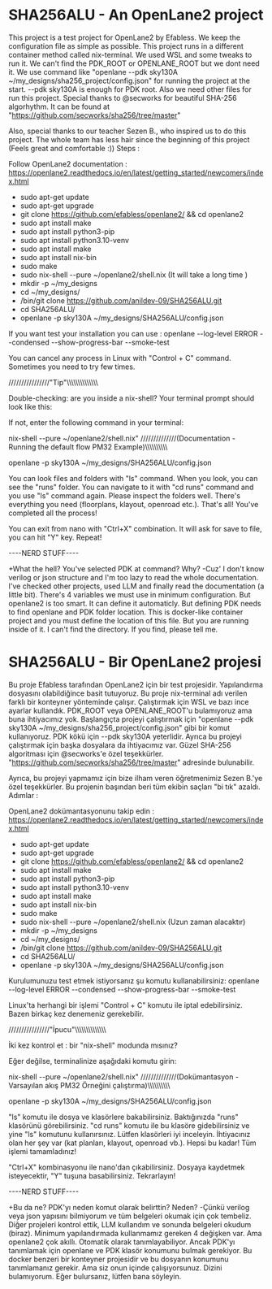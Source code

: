 





# SHA256ALU - An OpenLane2 project

This project is a test project for OpenLane2 by Efabless. We keep the configuration file as simple as possible. This project runs in a different container method called nix-terminal. We used WSL and some tweaks to run it. We can't find the PDK_ROOT or OPENLANE_ROOT but we dont need it. We use command like "openlane --pdk sky130A ~/my_designs/sha256_project/config.json" for running the project at the start.  --pdk sky130A is enough for PDK root. Also we need other files for run this project. Special thanks to @secworks for beautiful SHA-256 algorhythm. It can be found at "https://github.com/secworks/sha256/tree/master"

Also, special thanks to our teacher Sezen B., who inspired us to do this project. The whole team has less hair since the beginning of this project (Feels great and comfortable :))
Steps :

Follow OpenLane2 documentation : https://openlane2.readthedocs.io/en/latest/getting_started/newcomers/index.html 

- sudo apt-get update
- sudo apt-get upgrade
- git clone https://github.com/efabless/openlane2/  && cd openlane2
- sudo apt install make
- sudo apt install python3-pip
- sudo apt install python3.10-venv
- sudo apt install make 
- sudo apt install nix-bin
- sudo make
- sudo nix-shell --pure ~/openlane2/shell.nix  (It will take a long time )
- mkdir -p ~/my_designs
- cd ~/my_designs/
- /bin/git clone https://github.com/anildev-09/SHA256ALU.git
- cd SHA256ALU/
- openlane -p sky130A ~/my_designs/SHA256ALU/config.json
  

If you want test your installation you can use : openlane --log-level ERROR --condensed --show-progress-bar --smoke-test

You can cancel any process in Linux with "Control + C" command. Sometimes you need to try few times. 

////////////////"Tip"\\\\\\\\\\\\\\\\\\\\\\\\\\\

Double-checking: are you inside a nix-shell? Your terminal prompt should look like this:

If not, enter the following command in your terminal:

nix-shell --pure ~/openlane2/shell.nix" 
//////////////(Documentation - Running the default flow PM32 Example)\\\\\\\\\\\\\\\\\\\\


openlane -p sky130A ~/my_designs/SHA256ALU/config.json

You can look files and folders with "ls" command. When you look, you can see the "runs" folder. You can navigate to it with "cd runs" command and you use "ls" command again. Please inspect the folders well. There's everything you need (floorplans, klayout, openroad etc.). That's all! You've completed all the process!


You can exit from nano with "Ctrl+X" combination. It will ask for save to file, you can hit "Y" key. 
Repeat! 




----NERD STUFF----

+What the hell? You've selected PDK at command? Why? -Cuz' I don't know verilog or json structure and I'm too lazy to read the whole documentation. I've checked other projects, used LLM and finally read the documentation (a little bit). There's 4 variables we must use in minimum configuration. But openlane2 is too smart. It can define it automaticly. But defining PDK needs to find openlane and PDK folder location. This is docker-like container project and you must define the location of this file. But you are running inside of it. I can't find the directory. If you find, please tell me.


# SHA256ALU - Bir OpenLane2 projesi

Bu proje Efabless tarafından OpenLane2 için bir test projesidir. Yapılandırma dosyasını olabildiğince basit tutuyoruz. Bu proje nix-terminal adı verilen farklı bir konteyner yönteminde çalışır. Çalıştırmak için WSL ve bazı ince ayarlar kullandık. PDK_ROOT veya OPENLANE_ROOT'u bulamıyoruz ama buna ihtiyacımız yok. Başlangıçta projeyi çalıştırmak için "openlane --pdk sky130A ~/my_designs/sha256_project/config.json" gibi bir komut kullanıyoruz.  PDK kökü için --pdk sky130A yeterlidir. Ayrıca bu projeyi çalıştırmak için başka dosyalara da ihtiyacımız var. Güzel SHA-256 algoritması için @secworks'e özel teşekkürler. "https://github.com/secworks/sha256/tree/master" adresinde bulunabilir.

Ayrıca, bu projeyi yapmamız için bize ilham veren öğretmenimiz Sezen B.'ye özel teşekkürler. Bu projenin başından beri tüm ekibin saçları "bi tık" azaldı.
Adımlar :

OpenLane2 dokümantasyonunu takip edin : https://openlane2.readthedocs.io/en/latest/getting_started/newcomers/index.html 

- sudo apt-get update
- sudo apt-get upgrade
- git clone https://github.com/efabless/openlane2/ && cd openlane2
- sudo apt install make
- sudo apt install python3-pip
- sudo apt install python3.10-venv
- sudo apt install make 
- sudo apt install nix-bin
- sudo make
- sudo nix-shell --pure ~/openlane2/shell.nix (Uzun zaman alacaktır)
- mkdir -p ~/my_designs
- cd ~/my_designs/
- /bin/git clone https://github.com/anildev-09/SHA256ALU.git
- cd SHA256ALU/
- openlane -p sky130A ~/my_designs/SHA256ALU/config.json
  

Kurulumunuzu test etmek istiyorsanız şu komutu kullanabilirsiniz: openlane --log-level ERROR --condensed --show-progress-bar --smoke-test

Linux'ta herhangi bir işlemi "Control + C" komutu ile iptal edebilirsiniz. Bazen birkaç kez denemeniz gerekebilir. 

////////////////"İpucu"\\\\\\\\\\\\\\\\\\\\\\\\\\\

İki kez kontrol et : bir "nix-shell" modunda mısınız? 

Eğer değilse, terminalinize aşağıdaki komutu girin:

nix-shell --pure ~/openlane2/shell.nix" 
//////////////(Dokümantasyon - Varsayılan akış PM32 Örneğini çalıştırma)\\\\\\\\\\\\\\\\\\\\


openlane -p sky130A ~/my_designs/SHA256ALU/config.json

"ls" komutu ile dosya ve klasörlere bakabilirsiniz. Baktığınızda "runs" klasörünü görebilirsiniz. "cd runs" komutu ile bu klasöre gidebilirsiniz ve yine "ls" komutunu kullanırsınız. Lütfen klasörleri iyi inceleyin. İhtiyacınız olan her şey var (kat planları, klayout, openroad vb.). Hepsi bu kadar! Tüm işlemi tamamladınız!


"Ctrl+X" kombinasyonu ile nano'dan çıkabilirsiniz. Dosyaya kaydetmek isteyecektir, "Y" tuşuna basabilirsiniz. 
Tekrarlayın! 




----NERD STUFF----

+Bu da ne? PDK'yı neden komut olarak belirttin? Neden? 
-Çünkü verilog veya json yapısını bilmiyorum ve tüm belgeleri okumak için çok tembeliz. Diğer projeleri kontrol ettik, LLM kullandım ve sonunda belgeleri okudum (biraz). Minimum yapılandırmada kullanmamız gereken 4 değişken var. Ama openlane2 çok akıllı. Otomatik olarak tanımlayabiliyor. Ancak PDK'yı tanımlamak için openlane ve PDK klasör konumunu bulmak gerekiyor. Bu docker benzeri bir konteyner projesidir ve bu dosyanın konumunu tanımlamanız gerekir. Ama siz onun içinde çalışıyorsunuz. Dizini bulamıyorum. Eğer bulursanız, lütfen bana söyleyin.

